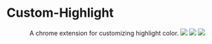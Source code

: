 # Custom-Highlight
<p align="center">
  A chrome extension for customizing highlight color.
  <img src="https://lh3.googleusercontent.com/JccBC3pVKq8Yce7EI1c1f1qjeeO8iQSm3QkYaB9IDIWlN5DREKiyrKwF9dmZwrTukFpmvyemlUM=w640-h400-e365">
  <img src="https://lh3.googleusercontent.com/ybH5opDzrxzxAXH3AiWisCGWpx2Gai9Hi6d-S5_tAEgHfgDBWhT2LjUHI0fTFHuG4Y3Mm_44=w640-h400-e365">
  <img src="https://lh3.googleusercontent.com/07OzP7N_lWPwoY4xc4FI6hXLaVVJ5XfFugrTfO-ZF-pl3VKAHWUwzQnl_k2Wv7ffNZawejPEZCE=w640-h400-e365">
</p>
